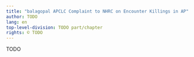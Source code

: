 ```yaml
---
title: "balagopal APCLC Complaint to NHRC on Encounter Killings in AP"
author: TODO
lang: en
top-level-division: TODO part/chapter
rights: © TODO
---
```


TODO

